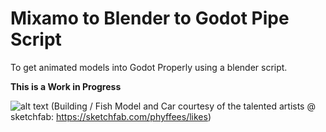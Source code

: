 # Mixamo to Blender to Godot Pipe Script

To get animated models into Godot Properly using a blender script.

**This is a Work in Progress**

![alt text](http://phyffer.com/static_assets/mixamo_blender_godot.jpg)
(Building / Fish Model and Car courtesy of the talented artists @ sketchfab: https://sketchfab.com/phyffees/likes)
